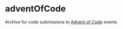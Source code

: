 # adventOfCode
Archive for code submissions to [Advent of Code](https://adventofcode.com/2020/) events.
